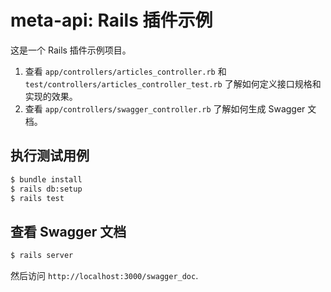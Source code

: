 # meta-api: Rails 插件示例

这是一个 Rails 插件示例项目。

1. 查看 `app/controllers/articles_controller.rb` 和 `test/controllers/articles_controller_test.rb` 了解如何定义接口规格和实现的效果。
2. 查看 `app/controllers/swagger_controller.rb` 了解如何生成 Swagger 文档。

## 执行测试用例

```bash
$ bundle install
$ rails db:setup
$ rails test
```

## 查看 Swagger 文档

```bash
$ rails server
```

然后访问 `http://localhost:3000/swagger_doc`.
